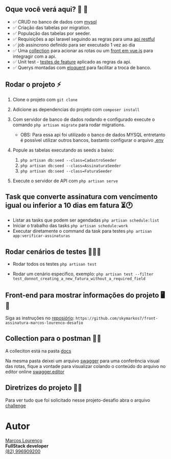 ## Oque você verá aqui? 🎥 👀
- ✅ CRUD no banco de dados com [mysql](https://www.mysql.com/)
- ✅ Criação das tabelas por migration.
- ✅ População das tabelas por seeder.
- ✅ Requisições a api laravel seguindo as regras para uma [api restful](https://www.dio.me/articles/entendendo-as-diferencas-entre-apis-rest-e-restful)
- ✅ job assincrono definido para ser executado 1 vez ao dia
- ✅ Uma [collection](docs/desafio-api-de-assinaturas-jobs-assincrôno.postman_collection.json) para acionar as rotas ou um [front em vue.js](https://github.com/skymarkos7/TO_RECRUITMENT-front_gerir_assinaturas-) para integragir com a api.
- ✅ Unit test - [testes de feature](tests/Feature/AssinaturaTest.php) aplicado as regras da api.
- ✅ Querys montadas com [eloquent](https://laravel.com/docs/11.x/eloquent) para facilitar a troca de banco.



## Rodar o projeto ⚡
1. Clone o projeto com `git clone`  
2. Adicione as dependencias do projeto com `composer install`
3. Com servidor de banco de dados rodando e configurado execute o comando  `php artisan migrate`  para rodar migrations.
    - OBS: Para essa api foi utilizado o banco de dados MYSQL entretanto é possível utilizar outros bancos, bastanto configurar o arquivo [.env](.env)
4. Popule as tabelas executando as seeds a baixo:
    1. `php artisan db:seed --class=CadastroSeeder`
    2. `php artisan db:seed --class=AssinaturaSeeder`
    3. `php artisan db:seed --class=FaturaSeeder`
    
5. Execute o servidor de API com `php artisan serve`   

## Task que converte assinatura com vencimento igual ou inferior a 10 dias em fatura  ⏳🕐
- Listar as tasks que podem ser agendadas `php artisan schedule:list`
- Iniciar o trabalho das tasks `php artisan schedule:work`
- Executar diretamente o command da task para testes `php artisan app:verificar-assinaturas`

## Rodar cenários de testes 🧑‍🔬🧪
 - Rodar todos os testes `php artisan test`

 - Rodar um cenário específico, exemplo: `php artisan test --filter test_donnot_creating_a_new_fatura_without_a_required_field`

## Front-end para mostrar informações do projeto 🖥️ 🌅
Siga as instruções no [reposiório](https://github.com/skymarkos7/front-assinatura-marcos-lourenco-desafio): `https://github.com/skymarkos7/front-assinatura-marcos-lourenco-desafio`

## Collection para o postman 🧑‍🚀
A colleciton está na pasta [docs](docs/desafio-api-de-assinaturas-jobs-assincrôno.postman_collection.json)

Na mesma pasta deixei um arquivo [swagger](docs/swagger.yaml) para uma conferência visual das rotas, fique a vontade para visualizar colando o conteúdo do arquivo no editor online [swagger.editor](https://editor.swagger.io/)


## Diretrizes do projeto 👨‍⚖️
 Para ver tudo que foi solicitado nesse projeto-desafio abra o arquivo [challenge](resources/Docs/challenge.md)


# Autor 
[Marcos Lourenço](https://www.linkedin.com/in/skymarkos7/)  
**FullStack developer**  
[(82) 996909200](https://wa.me/82996909200)
